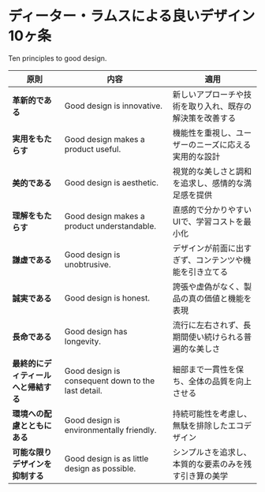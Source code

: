 # ディーター・ラムスによる良いデザイン10ヶ条

Ten principles to good design.

| 原則 | 内容 | 適用 |
|------|------|------|
| **革新的である** | Good design is innovative. | 新しいアプローチや技術を取り入れ、既存の解決策を改善する |
| **実用をもたらす** | Good design makes a product useful. | 機能性を重視し、ユーザーのニーズに応える実用的な設計 |
| **美的である** | Good design is aesthetic. | 視覚的な美しさと調和を追求し、感情的な満足感を提供 |
| **理解をもたらす** | Good design makes a product understandable. | 直感的で分かりやすいUIで、学習コストを最小化 |
| **謙虚である** | Good design is unobtrusive. | デザインが前面に出すぎず、コンテンツや機能を引き立てる |
| **誠実である** | Good design is honest. | 誇張や虚偽がなく、製品の真の価値と機能を表現 |
| **長命である** | Good design has longevity. | 流行に左右されず、長期間使い続けられる普遍的な美しさ |
| **最終的にディティールへと帰結する** | Good design is consequent down to the last detail. | 細部まで一貫性を保ち、全体の品質を向上させる |
| **環境への配慮とともにある** | Good design is environmentally friendly. | 持続可能性を考慮し、無駄を排除したエコデザイン |
| **可能な限りデザインを抑制する** | Good design is as little design as possible. | シンプルさを追求し、本質的な要素のみを残す引き算の美学 |